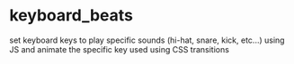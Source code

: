 # keyboard_beats
set keyboard keys to play specific sounds (hi-hat, snare, kick, etc...) using JS
and animate the specific key used using CSS transitions
